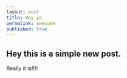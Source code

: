 ```yaml
---
layout: post
title: Hey ya
permalink: awesome
published: true
---
```


## Hey this is a simple new post.
Really it is!!!!
